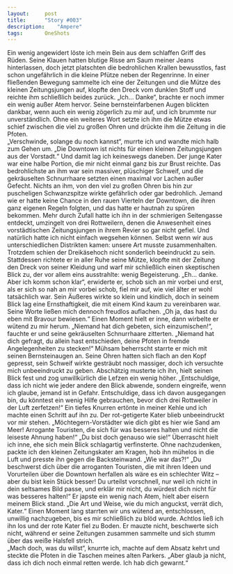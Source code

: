 ```yaml
---
layout:		post
title:		"Story #003"
description:	"Ampere"
tags:		OneShots
---
```


Ein wenig angewidert löste ich mein Bein aus dem schlaffen Griff des Rüden.
Seine Klauen hatten blutige Risse am Saum meiner Jeans hinterlassen, doch jetzt platschten die bedrohlichen Krallen bewusstlos, fast schon ungefährlich in die kleine Pfütze neben der Regenrinne.
In einer fließenden Bewegung sammelte ich eine der Zeitungen und die Mütze des kleinen Zeitungsjungen auf, klopfte den Dreck vom dunklen Stoff und reichte ihm schließlich beides zurück.
„Ich... Danke“, brachte er noch immer ein wenig außer Atem hervor. Seine bernsteinfarbenen Augen blickten dankbar, wenn auch ein wenig zögerlich zu mir auf, und ich brummte nur unverständlich. Ohne ein weiteres Wort setzte ich ihm die Mütze etwas schief zwischen die viel zu großen Ohren und drückte ihm die Zeitung in die Pfoten.  
„Verschwinde, solange du noch kannst“, murrte ich und wandte mich halb zum Gehen um. „Die Downtown ist nichts für einen kleinen Zeitungsjungen aus der Vorstadt.“
Und damit lag ich keineswegs daneben. Der junge Kater war eine halbe Portion, die mir nicht einmal ganz bis zur Brust reichte. Das bedrohlichste an ihm war sein massiver, plüschiger Schweif, und die gekräuselten Schnurrhaare setzten einen maximal vor Lachen außer Gefecht. Nichts an ihm, von den viel zu großen Ohren  bis hin zur puscheligen Schwanzspitze wirkte gefährlich oder gar bedrohlich. Jemand wie er hatte keine Chance in den rauen Vierteln der Downtown, die ihren ganz eigenen Regeln folgten, und das hatte er hautnah zu spüren bekommen. Mehr durch Zufall hatte ich ihn in der schmierigen Seitengasse entdeckt, umzingelt von drei Rottweilern, denen die Anwesenheit eines vorstädtischen Zeitungsjungen in ihrem Revier so gar nicht gefiel. Und natürlich hatte ich nicht einfach wegsehen können. Selbst wenn wir aus unterschiedlichen Distrikten kamen: unsere Art musste zusammenhalten.
Trotzdem schien der Dreikäsehoch nicht sonderlich beeindruckt zu sein. Stattdessen richtete er in aller Ruhe seine Mütze, klopfte mit der Zeitung den Dreck von seiner Kleidung und warf mir schließlich einen skeptischen Blick zu, der vor allem eins ausstrahlte: wenig Begeisterung.
„Eh... danke. Aber ich komm schon klar“, erwiderte er, schob sich an mir vorbei und erst, als er sich so nah an mir vorbei schob, fiel mir auf, wie viel älter er wohl tatsächlich war. Sein Äußeres wirkte so klein und kindlich, doch in seinem Blick lag eine Ernsthaftigkeit, die mit einem Kind kaum zu vereinbaren war. Seine Worte ließen mich dennoch freudlos auflachen. „Oh ja, das hast du eben mit Bravour bewiesen.“
   Einen Moment hielt er inne, dann wirbelte er wütend zu mir herum. „Niemand hat dich gebeten, sich einzumischen!“, fauchte er und seine gekräuselten Schnurrhaare zitterten. „Niemand hat dich gefragt, du allein hast entschieden, deine Pfoten in fremde Angelegenheiten zu stecken!“ Mühsam beherrscht starrte er mich mit seinen Bernsteinaugen an. Seine Ohren hatten sich flach an den Kopf gepresst, sein Schweif wirkte gesträubt noch massiger, doch ich versuchte mich unbeeindruckt zu geben. Abschätzig musterte ich ihn, hielt seinen Blick fest und zog unwillkürlich die Lefzen ein wenig höher.
„Entschuldige, dass ich nicht wie jeder andere den Blick abwende, sondern eingreife, wenn ich glaube, jemand ist in Gefahr. Entschuldige, dass ich davon ausgegangen bin, du könntest ein wenig Hilfe gebrauchen, bevor dich drei Rottweiler in der Luft zerfetzen!“ Ein tiefes Knurren ertönte in meiner Kehle und ich machte einen Schritt auf ihn zu. Der rot-getigerte Kater blieb unbeeindruckt vor mir stehen. „Möchtegern-Vorstädter wie dich gibt es hier wie Sand am Meer! Arrogante Touristen, die sich für was besseres halten und nicht die leiseste Ahnung haben!“
   „Du bist doch genauso wie sie!“
Überrascht hielt ich inne, ehe sich mein Blick schlagartig verfinsterte. Ohne nachzudenken, packte ich den kleinen Zeitungskater am Kragen, hob ihn mühelos in die Luft und presste ihn gegen die Backsteinwand. „Wie war das?!“
   „Du beschwerst dich über die arroganten Touristen, die mit ihren Ideen und Vorurteilen über die Downtown herfallen als wäre es ein schlechter Witz – aber du bist kein Stück besser! Du urteilst vorschnell, nur weil ich nicht in dein seltsames Bild passe, und erklär mir nicht, du würdest dich nicht für was besseres halten!“ Er japste ein wenig nach Atem, hielt aber eisern meinem Blick stand. „Die Art und Weise, wie du mich anguckst, verrät dich, Kater.“
Einen Moment lang starrten wir uns wütend an, entschlossen, unwillig nachzugeben, bis es mir schließlich zu blöd wurde. Achtlos ließ ich ihn los und der rote Kater fiel zu Boden. Er mauzte nicht, beschwerte sich nicht, während er seine Zeitungen zusammen sammelte und sich stumm über das weiße Halsfell strich.  
„Mach doch, was du willst“, knurrte ich, machte auf dem Absatz kehrt und steckte die Pfoten in die Taschen meines alten Parkers. „Aber glaub ja nicht, dass ich dich noch einmal retten werde. Ich hab dich gewarnt.“  